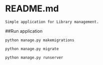 # README.md
    Simple application for Library management.
 ##Run application

    python manage.py makemigrations

    python manage.py migrate
    
    python manage.py runserver
    
    